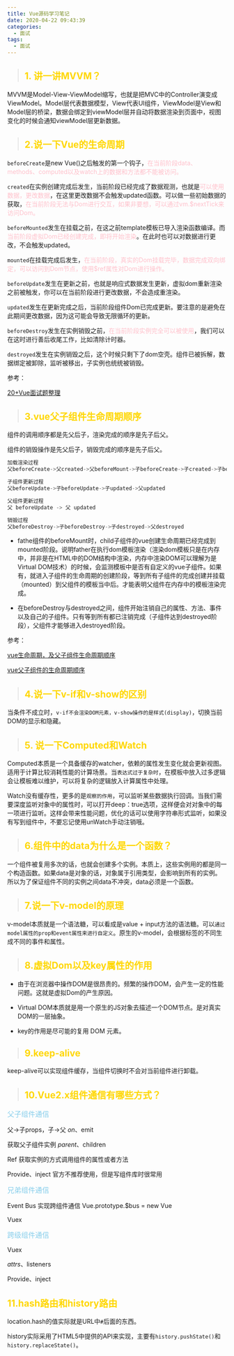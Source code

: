 ```yaml
---
title: Vue源码学习笔记
date: 2020-04-22 09:43:39
categories:
  - 面试
tags: 
  - 面试
---
```


> ## <font color="gold" >1. 讲一讲MVVM？</font>

MVVM是Model-View-ViewModel缩写，也就是把MVC中的Controller演变成ViewModel。Model层代表数据模型，View代表UI组件，ViewModel是View和Model层的桥梁，数据会绑定到viewModel层并自动将数据渲染到页面中，视图变化的时候会通知viewModel层更新数据。

> ## <font color="gold" >2.说一下Vue的生命周期</font>

<code>beforeCreate</code>是new Vue()之后触发的第一个钩子，<font color="pink">在当前阶段data、methods、computed以及watch上的数据和方法都不能被访问。</font>

<code>created</code>在实例创建完成后发生，当前阶段已经完成了数据观测，也就是<font color="pink" >可以使用数据，更改数据</font>，在这里更改数据不会触发updated函数。可以做一些初始数据的获取，<font color="pink" >在当前阶段无法与Dom进行交互，如果非要想，可以通过vm.$nextTick来访问Dom。</font>

<code>beforeMounted</code>发生在挂载之前，在这之前template模板已导入渲染函数编译。而<font color="pink" >当前阶段虚拟Dom已经创建完成，即将开始渲染</font>。在此时也可以对数据进行更改，不会触发updated。

<code>mounted</code>在挂载完成后发生，<font color="pink" >在当前阶段，真实的Dom挂载完毕，数据完成双向绑定，可以访问到Dom节点，使用$ref属性对Dom进行操作。</font>

<code>beforeUpdate</code>发生在更新之前，也就是响应式数据发生更新，虚拟dom重新渲染之前被触发，你可以在当前阶段进行更改数据，不会造成重渲染。

<code>updated</code>发生在更新完成之后，当前阶段组件Dom已完成更新。要注意的是避免在此期间更改数据，因为这可能会导致无限循环的更新。

<code>beforeDestroy</code>发生在实例销毁之前，<font color="pink" >在当前阶段实例完全可以被使用</font>，我们可以在这时进行善后收尾工作，比如清除计时器。

<code>destroyed</code>发生在实例销毁之后，这个时候只剩下了dom空壳。组件已被拆解，数据绑定被卸除，监听被移出，子实例也统统被销毁。

参考：

[20+Vue面试题整理](https://mp.weixin.qq.com/s/pjKzhSi0oamqzVFGd-d7dg)

> ## <font color="gold" >3.vue父子组件生命周期顺序</font>

组件的调用顺序都是先父后子，渲染完成的顺序是先子后父。

组件的销毁操作是先父后子，销毁完成的顺序是先子后父。

```js
加载渲染过程
父beforeCreate->父created->父beforeMount->子beforeCreate->子created->子beforeMount- >子mounted->父mounted

子组件更新过程
父beforeUpdate->子beforeUpdate->子updated->父updated

父组件更新过程
父 beforeUpdate -> 父 updated

销毁过程
父beforeDestroy->子beforeDestroy->子destroyed->父destroyed

```

+ fathe组件的beforeMount时，child子组件的vue创建生命周期已经完成到mounted阶段。说明father在执行dom模板渲染（渲染dom模板只是在内存中，并非是在HTML中的DOM结构中渲染，内存中渲染DOM可以理解为是Virtual DOM技术）的时候，会监测模板中是否有自定义的vue子组件。如果有，就进入子组件的生命周期的创建阶段，等到所有子组件的完成创建并挂载（mounted）到父组件的模板当中后。才能表明父组件在内存中的模板渲染完成。

+ 在beforeDestroy与destroyed之间，组件开始注销自己的属性、方法、事件以及自己的子组件。只有等到所有都已注销完成（子组件达到destroyed阶段），父组件才能够进入destroyed阶段。

参考：

[vue生命周期，及父子组件生命周期顺序](https://www.cnblogs.com/jaykoo/p/10529518.html)

[vue父子组件的生命周期顺序](https://www.jianshu.com/p/e98290a974d9)

> ## <font color="gold" >4.说一下v-if和v-show的区别</font>

当条件不成立时，<code>v-if不会渲染DOM元素，v-show操作的是样式(display)</code>，切换当前DOM的显示和隐藏。

> ## <font color="gold" >5. 说一下Computed和Watch</font>
Computed本质是一个具备缓存的watcher，依赖的属性发生变化就会更新视图。适用于计算比较消耗性能的计算场景。当<code>表达式过于复杂时</code>，在模板中放入过多逻辑会让模板难以维护，可以将复杂的逻辑放入计算属性中处理。

Watch没有缓存性，更多的是<code>观察的作用</code>，可以监听某些数据执行回调。当我们需要深度监听对象中的属性时，可以打开deep：true选项，这样便会对对象中的每一项进行监听。这样会带来性能问题，优化的话可以使用字符串形式监听，如果没有写到组件中，不要忘记使用unWatch手动注销哦。

> ## <font color="gold" >6.组件中的data为什么是一个函数？</font>
一个组件被复用多次的话，也就会创建多个实例。本质上，这些实例用的都是同一个构造函数。如果data是对象的话，对象属于引用类型，会影响到所有的实例。所以为了保证组件不同的实例之间data不冲突，data必须是一个函数。

> ## <font color="gold" >7.说一下v-model的原理</font>
v-model本质就是一个语法糖，可以看成是value + input方法的语法糖。可以<code>通过model属性的prop和event属性来进行自定义</code>。原生的v-model，会根据标签的不同生成不同的事件和属性。

> ## <font color="gold" >8.虚拟Dom以及key属性的作用</font>

+ 由于在浏览器中操作DOM是很昂贵的。频繁的操作DOM，会产生一定的性能问题。这就是虚拟Dom的产生原因。

+ Virtual DOM本质就是用一个原生的JS对象去描述一个DOM节点。是对真实DOM的一层抽象。

+ key的作用是尽可能的复用 DOM 元素。

> ## <font color="gold">9.keep-alive</font>

keep-alive可以实现组件缓存，当组件切换时不会对当前组件进行卸载。

> ## <font color="gold">10.Vue2.x组件通信有哪些方式？</font>

<font color="skyblue" size="3">父子组件通信</font>

父->子props，子->父 $on、$emit

获取父子组件实例 $parent、$children

Ref 获取实例的方式调用组件的属性或者方法

Provide、inject 官方不推荐使用，但是写组件库时很常用

<font color="skyblue" size="3">兄弟组件通信</font>

Event Bus 实现跨组件通信 Vue.prototype.$bus = new Vue

Vuex

<font color="skyblue" size="3">跨级组件通信</font>

Vuex

$attrs、$listeners

Provide、inject

## <font color="gold">11.hash路由和history路由</font>
location.hash的值实际就是URL中<code>#</code>后面的东西。

history实际采用了HTML5中提供的API来实现，主要有<code>history.pushState()</code>和<code>history.replaceState()</code>。

